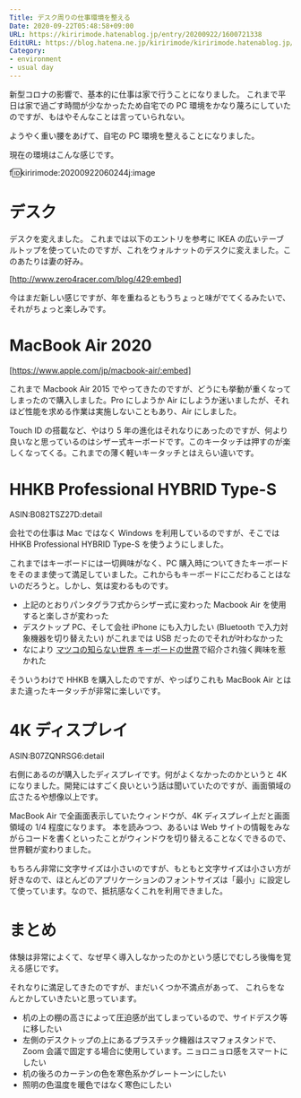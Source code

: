 ```yaml
---
Title: デスク周りの仕事環境を整える
Date: 2020-09-22T05:48:58+09:00
URL: https://kiririmode.hatenablog.jp/entry/20200922/1600721338
EditURL: https://blog.hatena.ne.jp/kiririmode/kiririmode.hatenablog.jp/atom/entry/26006613630763785
Category:
- environment
- usual day
---
```


新型コロナの影響で、基本的に仕事は家で行うことになりました。
これまで平日は家で過ごす時間が少なかったため自宅での PC 環境をかなり蔑ろにしていたのですが、もはやそんなことは言っていられない。

ようやく重い腰をあげて、自宅の PC 環境を整えることになりました。

現在の環境はこんな感じです。

f:id:kiririmode:20200922060244j:image

# デスク

デスクを変えました。
これまでは以下のエントリを参考に IKEA の広いテーブルトップを使っていたのですが、これをウォルナットのデスクに変えました。このあたりは妻の好み。

[http://www.zero4racer.com/blog/429:embed]

今はまだ新しい感じですが、年を重ねるともうちょっと味がでてくるみたいで、それがちょっと楽しみです。

# MacBook Air 2020

[https://www.apple.com/jp/macbook-air/:embed]

これまで Macbook Air 2015 でやってきたのですが、どうにも挙動が重くなってしまったので購入しました。Pro にしようか Air にしようか迷いましたが、それほど性能を求める作業は実施しないこともあり、Air にしました。

Touch ID の搭載など、やはり 5 年の進化はそれなりにあったのですが、何より良いなと思っているのはシザー式キーボードです。このキータッチは押すのが楽しくなってくる。これまでの薄く軽いキータッチとはえらい違いです。

# HHKB Professional HYBRID Type-S 

ASIN:B082TSZ27D:detail

会社での仕事は Mac ではなく Windows を利用しているのですが、そこでは
HHKB Professional HYBRID Type-S を使うようにしました。


これまではキーボードには一切興味がなく、PC 購入時についてきたキーボードをそのまま使って満足していました。これからもキーボードにこだわることはないのだろうと。しかし、気は変わるものです。

- 上記のとおりパンタグラフ式からシザー式に変わった Macbook Air を使用すると楽しさが変わった
- デスクトップ PC、そして会社 iPhone にも入力したい (Bluetooth で入力対象機器を切り替えたい) がこれまでは USB だったのでそれが叶わなかった
- なにより [マツコの知らない世界 キーボードの世界](https://www.tbs.co.jp/matsuko-sekai/archive/202007212/)で紹介され強く興味を惹かれた


そういうわけで HHKB を購入したのですが、やっぱりこれも MacBook Air とはまた違ったキータッチが非常に楽しいです。

# 4K ディスプレイ

ASIN:B07ZQNRSG6:detail

右側にあるのが購入したディスプレイです。何がよくなかったのかというと 4K になりました。開発にはすごく良いという話は聞いていたのですが、画面領域の広さたるや想像以上です。

MacBook Air で全画面表示していたウィンドウが、4K ディスプレイ上だと画面領域の 1/4 程度になります。
本を読みつつ、あるいは Web サイトの情報をみながらコードを書くといったことがウィンドウを切り替えることなくできるので、世界観が変わりました。

もちろん非常に文字サイズは小さいのですが、もともと文字サイズは小さい方が好きなので、ほとんどのアプリケーションのフォントサイズは「最小」に設定して使っています。なので、抵抗感なくこれを利用できました。

# まとめ

体験は非常によくて、なぜ早く導入しなかったのかという感じでむしろ後悔を覚える感じです。

それなりに満足してきたのですが、まだいくつか不満点があって、 これらをなんとかしていきたいと思っています。

- 机の上の棚の高さによって圧迫感が出てしまっているので、サイドデスク等に移したい
- 左側のデスクトップの上にあるプラスチック機器はスマフォスタンドで、Zoom 会議で固定する場合に使用しています。ニョロニョロ感をスマートにしたい
- 机の後ろのカーテンの色を寒色系かグレートーンにしたい
- 照明の色温度を暖色ではなく寒色にしたい
